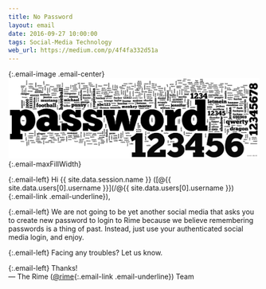 ```yaml
---
title: No Password
layout: email
date: 2016-09-27 10:00:00
tags: Social-Media Technology
web_url: https://medium.com/p/4f4fa332d51a
---
```


{:.email-image .email-center}
![](/assets/email/12-tag-cloud-password.png){:.email-maxFillWidth}

{:.email-left}
Hi {{ site.data.session.name }} ([@{{ site.data.users[0].username }}](/@{{ site.data.users[0].username }}){:.email-link .email-underline}),

{:.email-left}
We are not going to be yet another social media that asks you to create new password to login to Rime because we believe remembering passwords is a thing of past. Instead, just use your authenticated social media login, and enjoy.

{:.email-left}
Facing any troubles? Let us know.

{:.email-left}
Thanks!<br>
— The Rime ([@rime](/@rhymetek){:.email-link .email-underline}) Team